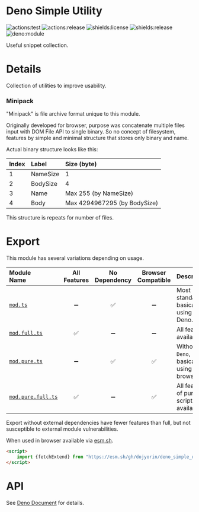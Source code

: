 # **Deno Simple Utility**
![actions:test](https://github.com/dojyorin/deno_simple_utility/actions/workflows/test.yaml/badge.svg)
![actions:release](https://github.com/dojyorin/deno_simple_utility/actions/workflows/release.yaml/badge.svg)
![shields:license](https://img.shields.io/github/license/dojyorin/deno_simple_utility)
![shields:release](https://img.shields.io/github/release/dojyorin/deno_simple_utility)
![deno:module](https://shield.deno.dev/x/simple_utility)

Useful snippet collection.

# Details
Collection of utilities to improve usability.

### Minipack
"Minipack" is file archive format unique to this module.

Originally developed for browser, purpose was concatenate multiple files input with DOM File API to single binary.
So no concept of filesystem, features by simple and minimal structure that stores only binary and name.

Actual binary structure looks like this:

|Index|Label|Size (byte)|
|:--|:--|:--|
|1|NameSize|1|
|2|BodySize|4|
|3|Name|Max 255 (by NameSize)|
|4|Body|Max 4294967295 (by BodySize)|

This structure is repeats for number of files.

# Export
This module has several variations depending on usage.

|Module<br>Name|All<br>Features|No<br>Dependency|Browser<br>Compatible|Description|
|:--|:-:|:-:|:-:|:--|
|[`mod.ts`](./mod.ts)|➖|✅|➖|Most standard, basically using with Deno.|
|[`mod.full.ts`](./mod.full.ts)|✅|➖|➖|All features available.|
|[`mod.pure.ts`](./mod.pure.ts)|➖|✅|✅|Without `Deno`, basically using with browser.|
|[`mod.pure.full.ts`](./mod.pure.full.ts)|✅|➖|✅|All features of pure script available.|

Export without external dependencies have fewer features than full, but not susceptible to external module vulnerabilities.

When used in browser available via [esm.sh](https://esm.sh).

```html
<script>
    import {fetchExtend} from "https://esm.sh/gh/dojyorin/deno_simple_utility@version/mod.pure.ts?bundle&target=esnext";
</script>
```

# API
See [Deno Document](https://deno.land/x/simple_utility/mod.ts) for details.